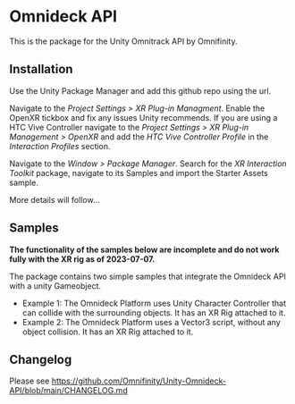 # Omnideck API
This is the package for the Unity Omnitrack API by Omnifinity.

## Installation
Use the Unity Package Manager and add this github repo using the 
url. 

Navigate to the <i>Project Settings > XR Plug-in Managment</i>. Enable the OpenXR tickbox and fix any issues Unity recommends.
If you are using a HTC Vive Controller navigate to the <i>Project Settings > XR Plug-in Management > OpenXR</i> and add the <i>HTC Vive Controller Profile</i> in the <i>Interaction Profiles</i> section.

Navigate to the <i>Window > Package Manager</i>. Search for the <i>XR Interaction Toolkit</i> package, navigate to its Samples and import the Starter Assets sample. 

More details will follow...

## Samples
<b>The functionality of the samples below are incomplete and do not work fully with the XR rig as of 2023-07-07. </b>

The package contains two simple samples that integrate the Omnideck API with a unity Gameobject.
- Example 1: The Omnideck Platform uses Unity Character Controller that can collide with the surrounding objects. It has an XR Rig attached to it.
- Example 2: The Omnideck Platform uses a Vector3 script, without any object collision. It has an XR Rig attached to it.

## Changelog
Please see https://github.com/Omnifinity/Unity-Omnideck-API/blob/main/CHANGELOG.md
